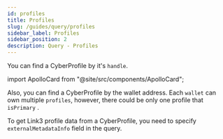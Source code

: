 ```yaml
---
id: profiles
title: Profiles
slug: /guides/query/profiles
sidebar_label: Profiles
sidebar_position: 2
description: Query - Profiles
---
```


You can find a CyberProfile by it's `handle`.

import ApolloCard from "@site/src/components/ApolloCard";

<ApolloCard queryName="getProfileByHandle" />

Also, you can find a CyberProfile by the wallet address. Each `wallet` can own multiple `profiles`, however, there could be only one profile that `isPrimary` .

<ApolloCard queryName="listProfilesOwnedByAddress" />

To get Link3 profile data from a CyberProfile, you need to specify `externalMetadataInfo` field in the query.

<ApolloCard queryName="getLink3Data" />
